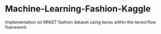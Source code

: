 # Machine-Learning-Fashion-Kaggle
Implementation on MNIST fashion dataset using keras within the tensorflow framework
